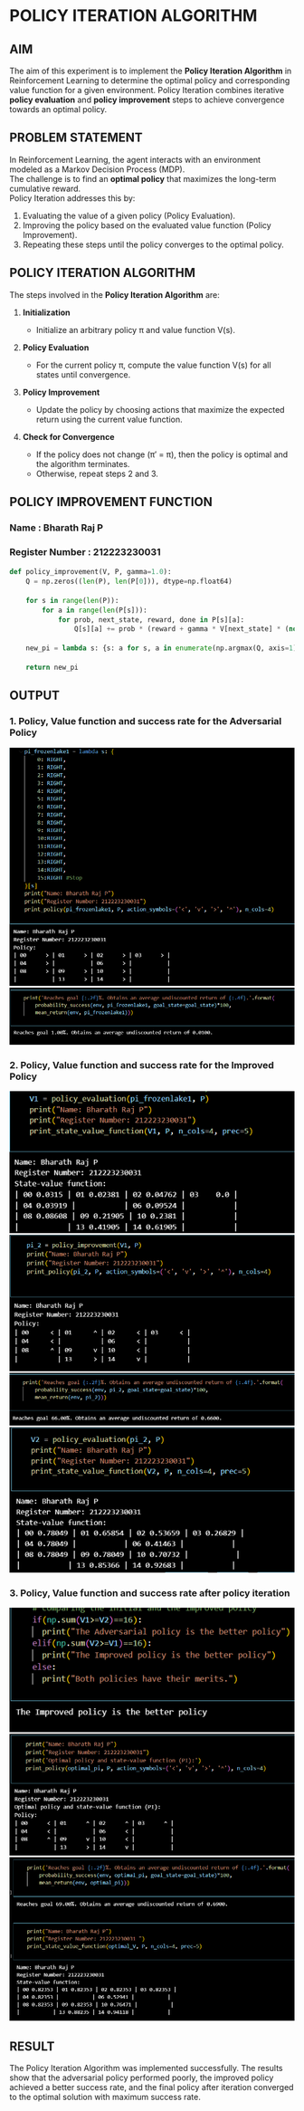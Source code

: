 # POLICY ITERATION ALGORITHM

## AIM
The aim of this experiment is to implement the **Policy Iteration Algorithm** in Reinforcement Learning to determine the optimal policy and corresponding value function for a given environment. Policy Iteration combines iterative **policy evaluation** and **policy improvement** steps to achieve convergence towards an optimal policy.

## PROBLEM STATEMENT
In Reinforcement Learning, the agent interacts with an environment modeled as a Markov Decision Process (MDP).  
The challenge is to find an **optimal policy** that maximizes the long-term cumulative reward.  
Policy Iteration addresses this by:
1. Evaluating the value of a given policy (Policy Evaluation).
2. Improving the policy based on the evaluated value function (Policy Improvement).
3. Repeating these steps until the policy converges to the optimal policy.

## POLICY ITERATION ALGORITHM
The steps involved in the **Policy Iteration Algorithm** are:

1. **Initialization**  
   - Initialize an arbitrary policy π and value function V(s).

2. **Policy Evaluation**  
   - For the current policy π, compute the value function V(s) for all states until convergence.

3. **Policy Improvement**  
   - Update the policy by choosing actions that maximize the expected return using the current value function.

4. **Check for Convergence**  
   - If the policy does not change (π′ = π), then the policy is optimal and the algorithm terminates.
   - Otherwise, repeat steps 2 and 3.

## POLICY IMPROVEMENT FUNCTION
### Name : Bharath Raj P
### Register Number : 212223230031

```python
def policy_improvement(V, P, gamma=1.0):
    Q = np.zeros((len(P), len(P[0])), dtype=np.float64)

    for s in range(len(P)):
        for a in range(len(P[s])):
            for prob, next_state, reward, done in P[s][a]:
                Q[s][a] += prob * (reward + gamma * V[next_state] * (not done))

    new_pi = lambda s: {s: a for s, a in enumerate(np.argmax(Q, axis=1))}[s]

    return new_pi
```

## OUTPUT
### 1. Policy, Value function and success rate for the Adversarial Policy
![alt text](output/image.png)
![alt text](<output/image copy.png>)

### 2. Policy, Value function and success rate for the Improved Policy
![alt text](<output/image copy 2.png>)
![alt text](<output/image copy 3.png>)
![alt text](<output/image copy 4.png>)
![alt text](<output/image copy 5.png>)

### 3. Policy, Value function and success rate after policy iteration
![alt text](<output/image copy 6.png>)
![alt text](<output/image copy 7.png>)
![alt text](<output/image copy 8.png>)

## RESULT
The Policy Iteration Algorithm was implemented successfully. The results show that the adversarial policy performed poorly, the improved policy achieved a better success rate, and the final policy after iteration converged to the optimal solution with maximum success rate.
